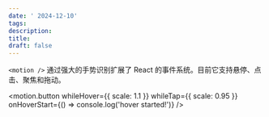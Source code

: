 ```yaml
---
date: ' 2024-12-10'
tags: 
description: 
title: 
draft: false
---
```

`<motion />` 通过强大的手势识别扩展了 React 的事件系统。目前它支持悬停、点击、聚焦和拖动。

<motion.button
  whileHover={{ scale: 1.1 }}
  whileTap={{ scale: 0.95 }}
  onHoverStart={() => console.log('hover started!')}
/>